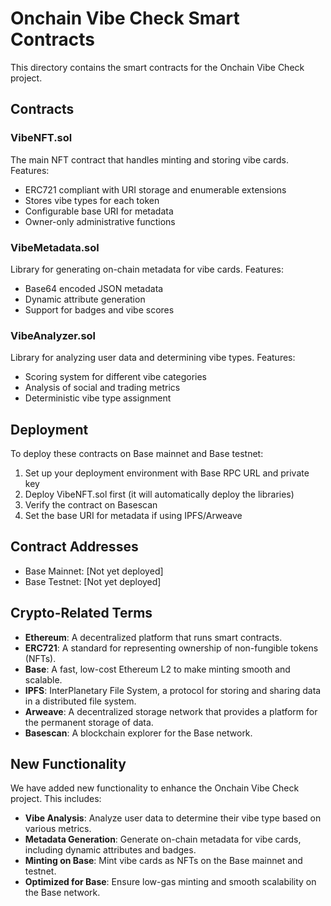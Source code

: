 # Onchain Vibe Check Smart Contracts

This directory contains the smart contracts for the Onchain Vibe Check project.

## Contracts

### VibeNFT.sol
The main NFT contract that handles minting and storing vibe cards. Features:
- ERC721 compliant with URI storage and enumerable extensions
- Stores vibe types for each token
- Configurable base URI for metadata
- Owner-only administrative functions

### VibeMetadata.sol
Library for generating on-chain metadata for vibe cards. Features:
- Base64 encoded JSON metadata
- Dynamic attribute generation
- Support for badges and vibe scores

### VibeAnalyzer.sol
Library for analyzing user data and determining vibe types. Features:
- Scoring system for different vibe categories
- Analysis of social and trading metrics
- Deterministic vibe type assignment

## Deployment

To deploy these contracts on Base mainnet and Base testnet:

1. Set up your deployment environment with Base RPC URL and private key
2. Deploy VibeNFT.sol first (it will automatically deploy the libraries)
3. Verify the contract on Basescan
4. Set the base URI for metadata if using IPFS/Arweave

## Contract Addresses

- Base Mainnet: [Not yet deployed]
- Base Testnet: [Not yet deployed]

## Crypto-Related Terms

- **Ethereum**: A decentralized platform that runs smart contracts.
- **ERC721**: A standard for representing ownership of non-fungible tokens (NFTs).
- **Base**: A fast, low-cost Ethereum L2 to make minting smooth and scalable.
- **IPFS**: InterPlanetary File System, a protocol for storing and sharing data in a distributed file system.
- **Arweave**: A decentralized storage network that provides a platform for the permanent storage of data.
- **Basescan**: A blockchain explorer for the Base network.

## New Functionality

We have added new functionality to enhance the Onchain Vibe Check project. This includes:

- **Vibe Analysis**: Analyze user data to determine their vibe type based on various metrics.
- **Metadata Generation**: Generate on-chain metadata for vibe cards, including dynamic attributes and badges.
- **Minting on Base**: Mint vibe cards as NFTs on the Base mainnet and testnet.
- **Optimized for Base**: Ensure low-gas minting and smooth scalability on the Base network.
